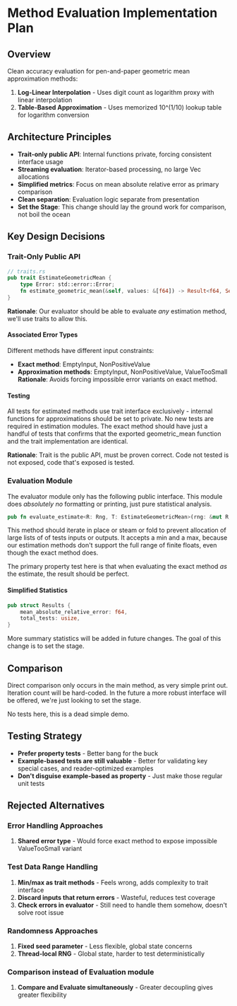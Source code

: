 # Method Evaluation Implementation Plan

## Overview

Clean accuracy evaluation for pen-and-paper geometric mean approximation methods:
1. **Log-Linear Interpolation** - Uses digit count as logarithm proxy with linear interpolation
2. **Table-Based Approximation** - Uses memorized 10^(1/10) lookup table for logarithm conversion

## Architecture Principles

- **Trait-only public API**: Internal functions private, forcing consistent interface usage
- **Streaming evaluation**: Iterator-based processing, no large Vec allocations
- **Simplified metrics**: Focus on mean absolute relative error as primary comparison
- **Clean separation**: Evaluation logic separate from presentation
- **Set the Stage**: This change should lay the ground work for comparison, not boil the ocean

## Key Design Decisions

### Trait-Only Public API
```rust
// traits.rs
pub trait EstimateGeometricMean {
    type Error: std::error::Error;
    fn estimate_geometric_mean(&self, values: &[f64]) -> Result<f64, Self::Error>;
}
```
**Rationale**: Our evaluator should be able to evaluate _any_ estimation method, we'll use traits to allow this.

#### Associated Error Types
Different methods have different input constraints:
- **Exact method**: EmptyInput, NonPositiveValue
- **Approximation methods**: EmptyInput, NonPositiveValue, ValueTooSmall
**Rationale**: Avoids forcing impossible error variants on exact method.

#### Testing

All tests for estimated methods use trait interface exclusively - internal functions for approximations should be set to private.
No new tests are required in estimation modules.
The exact method should have just a handful of tests that confirms that the exported geometric_mean function and the trait implementation are identical.

**Rationale**: Trait is the public API, must be proven correct. Code not tested is not exposed, code that's exposed is tested.

### Evaluation Module

The evaluator module only has the following public interface.
This module does _absolutely no_ formatting or printing, just pure statistical analysis.

```rust
pub fn evaluate_estimate<R: Rng, T: EstimateGeometricMean>(rng: &mut R, method: T, min: f64, max: f64, num_tests: usize) -> Results
```

This method should iterate in place or steam or fold to prevent allocation of large lists of of tests inputs or outputs.
It accepts a min and a max, because our estimation methods don't support the full range of finite floats, even though the exact method does.

The primary property test here is that when evaluating the exact method _as_ the estimate, the result should be perfect.

#### Simplified Statistics
```rust
pub struct Results {
    mean_absolute_relative_error: f64,
    total_tests: usize,
}
```

More summary statistics will be added in future changes.
The goal of this change is to set the stage.

## Comparison

Direct comparison only occurs in the main method, as very simple print out.
Iteration count will be hard-coded.
In the future a more robust interface will be offered, we're just looking to set the stage.

No tests here, this is a dead simple demo.

## Testing Strategy
- **Prefer property tests** - Better bang for the buck
- **Example-based tests are still valuable** - Better for validating key special cases, and reader-optimized examples
- **Don't disguise example-based as property** - Just make those regular unit tests

## Rejected Alternatives

### Error Handling Approaches
1. **Shared error type** - Would force exact method to expose impossible ValueTooSmall variant

### Test Data Range Handling
1. **Min/max as trait methods** - Feels wrong, adds complexity to trait interface
2. **Discard inputs that return errors** - Wasteful, reduces test coverage
3. **Check errors in evaluator** - Still need to handle them somehow, doesn't solve root issue

### Randomness Approaches
1. **Fixed seed parameter** - Less flexible, global state concerns
2. **Thread-local RNG** - Global state, harder to test deterministically

### Comparison instead of Evaluation module
1. **Compare and Evaluate simultaneously** - Greater decoupling gives greater flexibility
